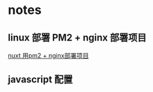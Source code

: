 # notes

## linux 部署 PM2 + nginx 部署项目
[nuxt 用pm2 + nginx部署项目][1]


[1]: https://github.com/andizYan/notes/linux/README.md

## javascript 配置

